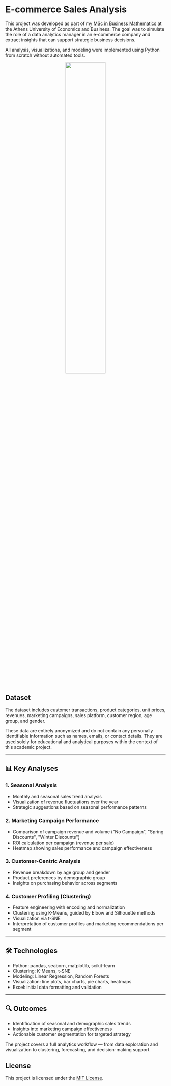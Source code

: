 # E-commerce Sales Analysis

This project was developed as part of my [MSc in Business Mathematics](https://map.aueb.gr/) at the Athens University of Economics and Business. 
The goal was to simulate the role of a data analytics manager in an e-commerce company and extract insights that can support strategic business decisions.

All analysis, visualizations, and modeling were implemented using Python from scratch without automated tools.

<p align="center">
 <img src="https://i.pinimg.com/originals/fc/71/63/fc71635c7f1b09ed30413f59bb749582.gif" width="50%" height="50%"/>
</p>

## Dataset
The dataset includes customer transactions, product categories, unit prices, revenues, marketing campaigns, sales platform, customer region, age group, and gender. 

These data are entirely anonymized and do not contain any personally identifiable information such as names, emails, or contact details. 
They are used solely for educational and analytical purposes within the context of this academic project.

---

## 📊 Key Analyses

### 1. Seasonal Analysis
- Monthly and seasonal sales trend analysis
- Visualization of revenue fluctuations over the year
- Strategic suggestions based on seasonal performance patterns

### 2. Marketing Campaign Performance
- Comparison of campaign revenue and volume ("No Campaign", "Spring Discounts", "Winter Discounts")
- ROI calculation per campaign (revenue per sale)
- Heatmap showing sales performance and campaign effectiveness

### 3. Customer-Centric Analysis
- Revenue breakdown by age group and gender
- Product preferences by demographic group
- Insights on purchasing behavior across segments

### 4. Customer Profiling (Clustering)
- Feature engineering with encoding and normalization
- Clustering using K-Means, guided by Elbow and Silhouette methods
- Visualization via t-SNE
- Interpretation of customer profiles and marketing recommendations per segment

---

## 🛠 Technologies
- Python: pandas, seaborn, matplotlib, scikit-learn
- Clustering: K-Means, t-SNE
- Modeling: Linear Regression, Random Forests
- Visualization: line plots, bar charts, pie charts, heatmaps
- Excel: initial data formatting and validation

---

## 🔍 Outcomes
- Identification of seasonal and demographic sales trends
- Insights into marketing campaign effectiveness
- Actionable customer segmentation for targeted strategy

The project covers a full analytics workflow — from data exploration and visualization to clustering, forecasting, and decision-making support.

## License

This project is licensed under the [MIT License](https://github.com/GeorgiaMath/ecommerce-sales-analysis/blob/main/LICENSE).
